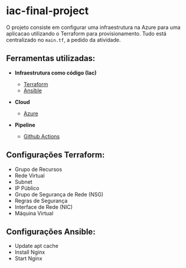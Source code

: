 # iac-final-project

O projeto consiste em configurar uma infraestrutura na Azure para uma aplicacao utilizando o Terraform para provisionamento.
Tudo está centralizado no `main.tf`, a pedido da atividade.

## Ferramentas utilizadas:

- **Infraestrutura como código (Iac)**
  - [Terraform](https://www.terraform.io/)
  - [Ansible](https://www.ansible.com/)

- **Cloud**
  - [Azure](https://azure.microsoft.com/pt-br/)

- **Pipeline**
  - [Github Actions](https://docs.github.com/pt/actions)
 

## Configurações Terraform:

- Grupo de Recursos
- Rede Virtual
- Subnet
- IP Público
- Grupo de Segurança de Rede (NSG)
- Regras de Segurança
- Interface de Rede (NIC)
- Máquina Virtual

## Configurações Ansible:
- Update apt cache
- Install Nginx
- Start Nginx
